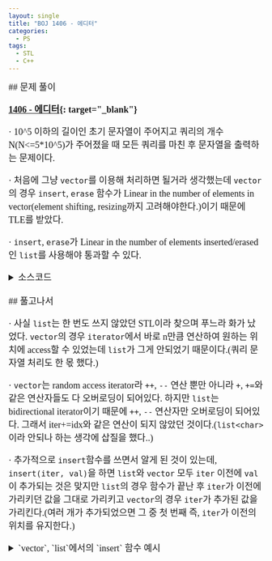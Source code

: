 ```yaml
---
layout: single
title: "BOJ 1406 - 에디터"
categories:
  - PS
tags:
  - STL
  - C++
---
```


<div markdown="1" style="font-size:18px;font-family:Consolas, '맑은 고딕';">
## 문제 풀이

**[1406 - 에디터](https://www.acmicpc.net/problem/1406){: target="_blank"}**

· 10^5 이하의 길이인 초기 문자열이 주어지고 쿼리의 개수 N(N<=5*10^5)가 주어졌을 때 모든 쿼리를 마친 후 문자열을 출력하는 문제이다.  

· 처음에 그냥 `vector`를 이용해 처리하면 될거라 생각했는데 `vector`의 경우 `insert`, `erase` 함수가 Linear in the number of elements in vector(element shifting, resizing까지 고려해야한다.)이기 때문에 TLE를 받았다.  

· `insert`, `erase`가 Linear in the number of elements inserted/erased인 `list`를 사용해야 통과할 수 있다.

<details>
<summary>소스코드</summary>
<div markdown="1" style="font-size:20px;font-family:'Consolas', 맑은 고딕;">
```cpp
#include<iostream>
#include<cstdio>
#include<string>
#include<list>
using namespace std;
typedef list<char>::iterator iter;
int main()
{
	int n;
	string org;
	getline(cin, org);
	list<char> s;
	for(int i=0;i<org.length();i++) s.push_back(org[i]);
	iter idx=s.end();
	scanf("%d", &n);
	for(int i=0;i<n;i++){
		char c;
		scanf("\n%c", &c);
		if(c=='L'){
			if(idx!=s.begin()) --idx;
		}
		else if(c=='D'){
			if(idx!=s.end()) ++idx;
		}
		else if(c=='B'){
			if(idx!=s.begin()) idx=s.erase(--idx);
		}
		else{
			char p;
			scanf(" %c", &p);
			s.insert(idx, p);
		}
	}
	for(idx=s.begin();idx!=s.end();++idx) printf("%c", *idx);
}
```
</div>
</details> 
<br>
## 풀고나서  

· 사실 `list`는 한 번도 쓰지 않았던 STL이라 찾으며 푸느라 화가 났었다. `vector`의 경우 `iterator`에서 바로 n만큼 연산하여 원하는 위치에 access할 수 있었는데 `list`가 그게 안되었기 때문이다.(쿼리 문자열 처리도 한 몫 했다.)  

· `vector`는 random access iterator라 `++`, `--` 연산 뿐만 아니라 `+`, `+=`와 같은 연산자들도 다 오버로딩이 되어있다. 하지만 `list`는 bidirectional iterator이기 때문에 `++`, `--` 연산자만 오버로딩이 되어있다. 그래서 iter+=idx와 같은 연산이 되지 않았던 것이다.(`list<char>`이라 안되나 하는 생각에 삽질을 했다..)  

· 추가적으로 `insert`함수를 쓰면서 알게 된 것이 있는데,  
`insert(iter, val)`을 하면 `list`와 `vector` 모두 `iter` 이전에 `val`이 추가되는 것은 맞지만 `list`의 경우 함수가 끝난 후 `iter`가 이전에 가리키던 값을 그대로 가리키고 `vector`의 경우 `iter`가 추가된 값을 가리킨다.(여러 개가 추가되었으면 그 중 첫 번째 즉, `iter`가 이전의 위치를 유지한다.)
<details>
<summary><span markdown="1" style="font-size:18px;font-family:'Consolas', 맑은 고딕;">`vector`, `list`에서의 `insert` 함수 예시</span></summary>
<div markdown="1" style="font-size:20px;font-family:'Consolas', 맑은 고딕;">
```cpp
#include<cstdio>
#include<vector>
#include<list>
using namespace std;

int main()
{
	vector<int> v;
	v.push_back(1);
	v.push_back(2);
	v.push_back(3);
	vector<int>::iterator it;
	it=v.begin()+1;
	printf("%d\n", *it);
	v.insert(it, 4);
	printf("%d\n", *it);
	for(it=v.begin();it!=v.end();++it) printf("%d ", *it);
	printf("\n");
	
	list<int> l;
	l.push_back(1);
	l.push_back(2);
	l.push_back(3);
	list<int>::iterator lit;
	lit=l.begin();
	lit++;
	printf("%d\n", *lit);
	l.insert(lit, 4);
	printf("%d\n", *lit);
	for(lit=l.begin();lit!=l.end();++lit) printf("%d ", *lit);
	printf("\n");
}
```

<span markdown="1" style="font-size:18px;font-family:'Consolas', 맑은 고딕;">실행 결과는 아래와 같다.</span>

```
2
4
1 4 2 3
2
2
1 4 2 3
```

</div>
</details> 
<br>
· 이번 기회에 `list`를 쓰면서 `iterator`개념도 다시 한 번 짚어보게 된 것 같다.

</div>